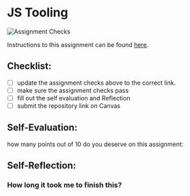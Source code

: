 JS Tooling
===================================
![Assignment Checks](https://github.com/IT3049C-Summer20/3-rock-paper-scissors-emmaed1/workflows/Assignment%20Checks/badge.svg)

Instructions to this assignment can be found [here](https://it3049c.github.io/coursework/labs/tooling/).

## Checklist:
- [ ] update the assignment checks above to the correct link.
- [ ] make sure the assignment checks pass
- [ ] fill out the self evaluation and Reflection
- [ ] submit the repository link on Canvas

## Self-Evaluation: 
how many points out of 10 do you deserve on this assignment: 

## Self-Reflection:


### How long it took me to finish this?
